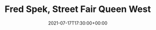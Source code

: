 ---
templateKey: event
id: 086E428E-553A-3B49-4E88-D55DB32C0B3A
date: 2021-07-17T17:30:00+00:00
eventTime: '5:30 pm'
title: Fred Spek, Street Fair Queen West
artist: Fred Spek
city: Toronto
venue: Street Fair Queen West
group: Tim Shia
guests: Nichol Robertson, Alan Zemaitis
---